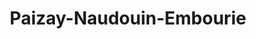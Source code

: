 ---
title: Paizay-Naudouin-Embourie
url: /paizay-naudouin-embourie/
latitude: 46.01
longitude: -0.009
---
